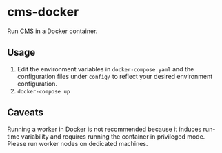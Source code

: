 # cms-docker

Run [CMS](https://cms-dev.github.io) in a Docker container.

## Usage

1. Edit the environment variables in `docker-compose.yaml` and the configuration files under `config/` to reflect your desired environment configuration.
2. `docker-compose up`

## Caveats

Running a worker in Docker is not recommended because it induces run-time variability and requires running the container in privileged mode. Please run worker nodes on dedicated machines.